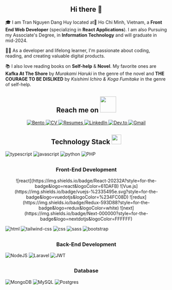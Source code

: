 ### <h2 align="center">Hi there 👋</h2>

🎓 I am Tran Nguyen Dang Huy located at📍 Ho Chi Minh, Vietnam,  a **Front End Web Developer** (specializing in **React Applications**). I am also Pursuing my Associate's Degree,  in **Information Technology** and will graduate in mid-2024.

👨‍💻 As a developer and lifelong learner, I'm passionate about coding, reading, and creating valuable digital products.

📚 I also love reading books on **Self-help** & **Novel**. My favorite ones are **Kafka At The Shore** by _Murakami Haruki_ in the genre of the novel and **THE COURAGE TO BE DISLIKED** by _Ksishimi Ichiro & Koga Fumitake_ in the genre of self-help.

### <h2 align="center">Reach me on <img src="https://media.giphy.com/media/mGcNjsfWAjY5AEZNw6/giphy.gif" width="50"></h2>


<p align="center">
  <a href="https://bento.me/trannguyendanghuy">
    <img alt="Bento" src="https://img.shields.io/badge/Bento-ffffff?style=for-the-badge&logo=bento&logoColor=#768CFF">
  </a>
  <a href="https://read.cv/ethandrinkincoffee">
    <img alt="CV" src="https://img.shields.io/badge/CV-ffffff?style=for-the-badge&logo=read.cv&logoColor=111111">
  </a>
  <a href="https://drive.google.com/drive/folders/1HpmGuUocFqqCienzCR31B-ovR_UzYq_Y?usp=drive_link">
    <img alt="Resumes" src="https://img.shields.io/badge/Resume-4285F4?style=for-the-badge&logo=read-the-docs&logoColor=white">
  </a>
  <a href="https://www.linkedin.com/in/trannguyendanghuy/">
    <img alt="LinkedIn" src="https://img.shields.io/badge/Linked_In-0077B5?style=for-the-badge&logo=LinkedIn&logoColor=white">
  </a>
  <a href="https://dev.to/ethanxcode">
    <img alt="Dev.to" src="https://img.shields.io/badge/Dev.to-0A0A0A?style=for-the-badge&logo=DevdotTo&logoColor=white">
  </a>
  <a href="mailto:danhuy.work@gmail.com">
    <img alt="Gmail" src="https://img.shields.io/badge/Gmail-D14836?style=for-the-badge&logo=Gmail&logoColor=white">
  </a>
</p>


<p align="center">
<h2 align="center">Technology Stack <img src="https://media.giphy.com/media/WUlplcMpOCEmTGBtBW/giphy.gif" width="30"></h2>
</p>

<p align="center">

![typescript](https://img.shields.io/badge/TypeScript-3178C6?style=for-the-badge&logo=typescript&logoColor=white)
![javascript](https://img.shields.io/badge/JavaScript-323330?style=for-the-badge&logo=javascript&logoColor=F7DF1E)
![python](https://img.shields.io/badge/Python-3776AB?style=for-the-badge&logo=python&logoColor=white)
![PHP](https://img.shields.io/badge/php-%23777BB4.svg?style=for-the-badge&logo=php&logoColor=white)
</p>


## <h3 align="center">Front-End Development</h2>
  

<p align="center">
  ![react](https://img.shields.io/badge/React-20232A?style=for-the-badge&logo=react&logoColor=61DAFB)
  ![Vue.js](https://img.shields.io/badge/vuejs-%2335495e.svg?style=for-the-badge&logo=vuedotjs&logoColor=%234FC08D)
  ![redux](https://img.shields.io/badge/Redux-593D88?style=for-the-badge&logo=redux&logoColor=white)
  ![next](https://img.shields.io/badge/Next-000000?style=for-the-badge&logo=nextdotjs&logoColor=FFFFFF)
</p>


![html](https://img.shields.io/badge/HTML5-E34F26?style=for-the-badge&logo=html5&logoColor=white)
![tailwind-css](https://img.shields.io/badge/tailwind_css-06B6D4?style=for-the-badge&logo=tailwind-css&logoColor=white)
![css](https://img.shields.io/badge/CSS3-1572B6?style=for-the-badge&logo=css3&logoColor=white)
![sass](https://img.shields.io/badge/SASS-CC6699?style=for-the-badge&logo=sass&logoColor=white)
![bootstrap](https://img.shields.io/badge/Bootstrap-563D7C?style=for-the-badge&logo=bootstrap&logoColor=white)


</p>


## <h3 align="center">Back-End Development</h2>


<p align="center">
  
![NodeJS](https://img.shields.io/badge/node.js-6DA55F?style=for-the-badge&logo=node.js&logoColor=white)
![Laravel](https://img.shields.io/badge/laravel-%23FF2D20.svg?style=for-the-badge&logo=laravel&logoColor=white)
![JWT](https://img.shields.io/badge/JWT-black?style=for-the-badge&logo=JSON%20web%20tokens)

</p>

## <h3 align="center">Database</h2>

<p align="center">

![MongoDB](https://img.shields.io/badge/MongoDB-%234ea94b.svg?style=for-the-badge&logo=mongodb&logoColor=white)
![MySQL](https://img.shields.io/badge/mysql-%2300f.svg?style=for-the-badge&logo=mysql&logoColor=white)
![Postgres](https://img.shields.io/badge/postgres-%23316192.svg?style=for-the-badge&logo=postgresql&logoColor=white)

</p>


